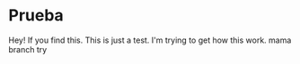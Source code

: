 # Prueba
Hey! If you find this.
This is just a test. I'm trying to get how this work.
mama branch try
